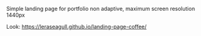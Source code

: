 Simple landing page for portfolio
non adaptive, maximum screen resolution 1440px


Look: https://leraseagull.github.io/landing-page-coffee/
